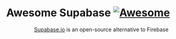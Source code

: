 # Awesome Supabase [![Awesome](https://awesome.re/badge.svg)](https://awesome.re)

<div align="center">
  <p>
    <a href="https://en.wikipedia.org/wiki/Node.js">Supabase.io</a> is an open-source alternative to Firebase
  </p>
</div>
